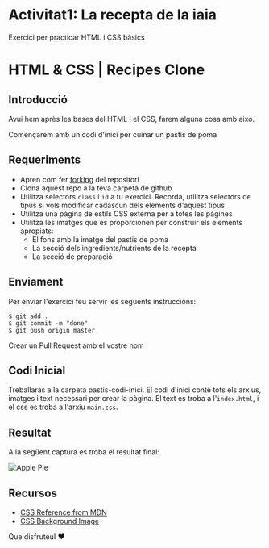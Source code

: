 # Activitat1: La recepta de la iaia
Exercici per practicar HTML i CSS bàsics

# HTML & CSS | Recipes Clone

## Introducció

Avui hem après les bases del HTML i el CSS, farem alguna cosa amb això.

Començarem amb un codi d'inici per cuinar un pastis de poma

## Requeriments

- Apren com fer [forking](https://guides.github.com/activities/forking/) del repositori
- Clona aquest repo a la teva carpeta de github 
- Utilitza selectors `class` i `id` a tu exercici. Recorda, utilitza selectors de tipus si vols modificar cadascun dels elements d'aquest tipus 
- Utilitza una pàgina de estils CSS externa per a totes les pàgines
- Utilitza les imatges que es proporcionen per construir els elements apropiats:
  - El fons amb la imatge del pastis de poma
  - La secció dels ingredients/nutrients de la recepta
  - La secció de preparació

## Enviament

Per enviar l'exercici feu servir les següents instruccions:

```
$ git add .
$ git commit -m "done"
$ git push origin master
```
Crear un Pull Request amb el vostre nom

## Codi Inicial

Treballaràs a la carpeta pastis-codi-inici. El codi d'inici contè tots els arxius, imatges i text necessari per crear la pàgina. El text es troba a l'`index.html`, i el css es troba a l'arxiu `main.css`.

## Resultat

A la següent captura es troba el resultat final:

![Apple Pie](https://i.imgur.com/lGGM68Q.jpg)

## Recursos

- [CSS Reference from MDN](https://developer.mozilla.org/en-US/docs/Web/CSS)
- [CSS Background Image](https://developer.mozilla.org/en/docs/Web/CSS/background-image)

Que disfruteu! :heart:
